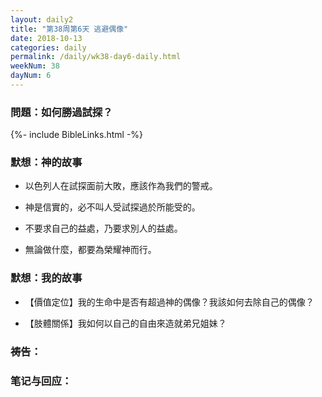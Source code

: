 ```yaml
---
layout: daily2
title: "第38周第6天 逃避偶像"
date: 2018-10-13
categories: daily
permalink: /daily/wk38-day6-daily.html
weekNum: 38
dayNum: 6
---
```


### 問題：如何勝過試探？

{%- include BibleLinks.html -%}

### 默想：神的故事 
+ 以色列人在試探面前大敗，應該作為我們的警戒。

+ 神是信實的，必不叫人受試探過於所能受的。

+ 不要求自己的益處，乃要求別人的益處。

+ 無論做什麼，都要為榮耀神而行。

### 默想：我的故事
+ 【價值定位】我的生命中是否有超過神的偶像？我該如何去除自己的偶像？

+ 【肢體關係】我如何以自己的自由來造就弟兄姐妹？

### 祷告：

### 笔记与回应：
